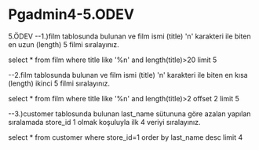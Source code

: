 # Pgadmin4-5.ODEV
5.ÖDEV
--1.)film tablosunda bulunan ve film ismi (title) 'n' karakteri ile biten en uzun (length) 5 filmi sıralayınız.

select * from film
where title like '%n' and length(title)>20
limit 5

--2.film tablosunda bulunan ve film ismi (title) 'n' karakteri ile biten en kısa (length) ikinci 5 filmi sıralayınız.

select * from film
where title like '%n' and length(title)>2
offset 2
limit 5

--3.)customer tablosunda bulunan last_name sütununa göre azalan yapılan sıralamada store_id 1 olmak koşuluyla ilk 4 veriyi sıralayınız.

select * from customer
where store_id=1
order by last_name desc
limit 4

